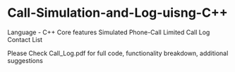 # Call-Simulation-and-Log-uisng-C++
Language - C++
Core features
  Simulated Phone-Call
  Limited Call Log
  Contact List

Please Check Call_Log.pdf for full code, functionality breakdown, additional suggestions
